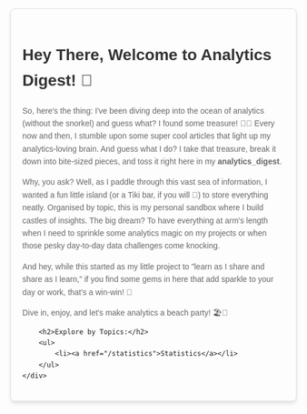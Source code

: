 <!DOCTYPE html>
<html lang="en">
<head>
    <meta charset="UTF-8">
    <meta name="viewport" content="width=device-width, initial-scale=1.0">
    <title>Analytics Digest Introduction</title>
    <style>
        body {
            font-family: Arial, sans-serif;
            line-height: 1.6;
        }
        #container {
            max-width: 800px;
            margin: 0 auto;
            padding: 20px;
            border: 1px solid #ddd;
            border-radius: 8px;
            box-shadow: 0 4px 6px rgba(0, 0, 0, 0.1);
        }
        h1 {
            color: #333;
        }
        p, ul {
            color: #666;
        }
        a {
            color: #0077cc;
            text-decoration: none;
        }
        a:hover {
            text-decoration: underline;
        }
    </style>
</head>
<body>
    <div id="container">
        <h1>Hey There, Welcome to Analytics Digest! 🚀</h1>
        <p>So, here's the thing: I've been diving deep into the ocean of analytics (without the snorkel) and guess what? I found some treasure! 🌊💎 Every now and then, I stumble upon some super cool articles that light up my analytics-loving brain. And guess what I do? I take that treasure, break it down into bite-sized pieces, and toss it right here in my <strong>analytics_digest</strong>.</p>
        <p>Why, you ask? Well, as I paddle through this vast sea of information, I wanted a fun little island (or a Tiki bar, if you will 🍹) to store everything neatly. Organised by topic, this is my personal sandbox where I build castles of insights. The big dream? To have everything at arm's length when I need to sprinkle some analytics magic on my projects or when those pesky day-to-day data challenges come knocking.</p>
        <p>And hey, while this started as my little project to "learn as I share and share as I learn," if you find some gems in here that add sparkle to your day or work, that's a win-win! 🎉</p>
        <p>Dive in, enjoy, and let's make analytics a beach party! 🏖️🎈</p>

        <h2>Explore by Topics:</h2>
        <ul>
            <li><a href="/statistics">Statistics</a></li>
        </ul>
    </div>
</body>
</html>
